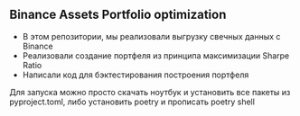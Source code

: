 <h2>Binance Assets Portfolio optimization</h2>


<ul>
    <li>В этом репозитории, мы реализовали выгрузку свечных данных с Binance</li>
    <li>Реализовали создание портфеля из принципа максимизации Sharpe Ratio</li>
    <li>Написали код для бэктестирования построения портфеля</li>
</ul>

Для запуска можно просто скачать ноутбук и установить все пакеты из pyproject.toml, либо установить poetry и прописать poetry shell